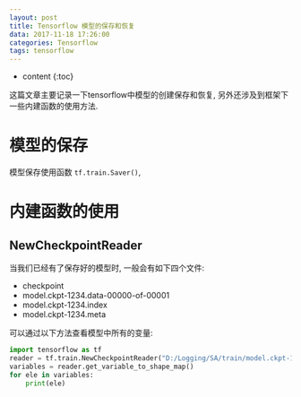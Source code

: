 ```yaml
---
layout: post
title: Tensorflow 模型的保存和恢复
data: 2017-11-18 17:26:00
categories: Tensorflow
tags: tensorflow
---
```


* content
{:toc}

这篇文章主要记录一下tensorflow中模型的创建保存和恢复, 另外还涉及到框架下一些内建函数的使用方法. 

# 模型的保存

模型保存使用函数 `tf.train.Saver()`, 

# 内建函数的使用

## NewCheckpointReader

当我们已经有了保存好的模型时, 一般会有如下四个文件:

* checkpoint
* model.ckpt-1234.data-00000-of-00001
* model.ckpt-1234.index
* model.ckpt-1234.meta

可以通过以下方法查看模型中所有的变量:

```python
import tensorflow as tf
reader = tf.train.NewCheckpointReader("D:/Logging/SA/train/model.ckpt-1234")
variables = reader.get_variable_to_shape_map()
for ele in variables:
    print(ele)
```
